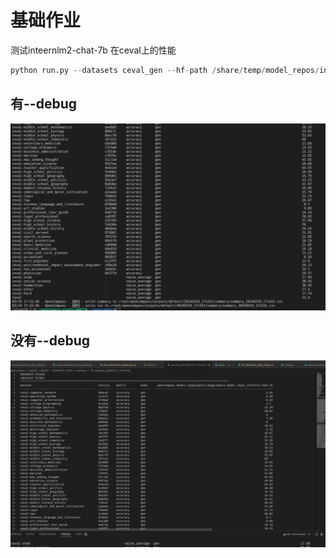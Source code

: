 # 基础作业
测试inteernlm2-chat-7b 在ceval上的性能

```python
python run.py --datasets ceval_gen --hf-path /share/temp/model_repos/internlm2-chat-7b/ --tokenizer-path /share/temp/model_repos/internlm2-chat-7b/ --tokenizer-kwargs padding_side='left' truncation='left' trust_remote_code=True --model-kwargs trust_remote_code=True device_map='auto' --max-seq-len 2048 --max-out-len 16 --batch-size 4 --num-gpus 1 --debug
```

## 有--debug
![](llm/lesson6/a1.png)

## 没有--debug
![](a2.png)